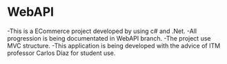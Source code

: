# WebAPI

-This is a ECommerce project developed by using c# and .Net.
-All progression is being documentated in WebAPI branch.
-The project use MVC structure.
-This application is being developed with the advice of ITM professor Carlos Díaz for student use.
